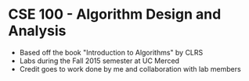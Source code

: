 # CSE 100 - Algorithm Design and Analysis
- Based off the book "Introduction to Algorithms" by CLRS
- Labs during the Fall 2015 semester at UC Merced
- Credit goes to work done by me and collaboration with lab members
